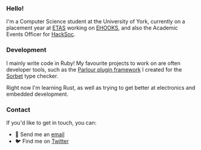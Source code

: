 ### Hello!

I'm a Computer Science student at the University of York, currently on a placement year at [ETAS](https://www.etas.com/en/) working on [EHOOKS](https://www.etas.com/en/products/ehooks.php), and also the Academic Events Officer for [HackSoc](https://hacksoc.org).

### Development

I mainly write code in Ruby! My favourite projects to work on are often developer tools, such as the [Parlour plugin framework](https://github.com/AaronC81/parlour) I created for the [Sorbet](https://sorbet.org) type checker.

Right now I'm learning Rust, as well as trying to get better at electronics and embedded development.

### Contact

If you'd like to get in touch, you can:

  - :email: Send me an [email](mailto:hello@aaronc.cc)
  - :bird: Find me on [Twitter](https://twitter.com/OrangeFlash81)

